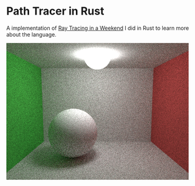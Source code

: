 # Path Tracer in Rust

A implementation of [Ray Tracing in a Weekend](https://raytracing.github.io/) I did in Rust to learn more about the language.

![Output example](./output.png)
